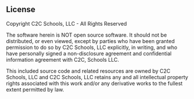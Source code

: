 License
---------

Copyright C2C Schools, LLC - All Rights Reserved

The software herein is NOT open source software.  It should not be distributed,
or even viewed, except by parties who have been granted permission to do so by
C2C Schools, LLC explicitly, in writing, and who have personally signed a
non-disclosure agreement and confidential information agreement with C2C,
Schools LLC.

This included source code and related resources are owned by C2C Schools, LLC
and C2C Schools, LLC retains any and all intellectual property rights associated
with this work and/or any derivative works to the fullest extent permitted by law.
